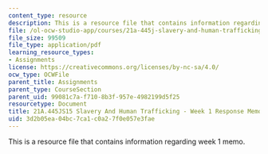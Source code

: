 ```yaml
---
content_type: resource
description: This is a resource file that contains information regarding week 1 memo.
file: /ol-ocw-studio-app/courses/21a-445j-slavery-and-human-trafficking-in-the-21st-century-spring-2015/3d2b05ea04bc7ca1c0a27f0e057e3fae_MIT21A_445JS15_Week1memo.pdf
file_size: 99509
file_type: application/pdf
learning_resource_types:
- Assignments
license: https://creativecommons.org/licenses/by-nc-sa/4.0/
ocw_type: OCWFile
parent_title: Assignments
parent_type: CourseSection
parent_uid: 99081c7a-f710-8b3f-957e-4982199d5f25
resourcetype: Document
title: 21A.445JS15 Slavery And Human Trafficking - Week 1 Response Memo
uid: 3d2b05ea-04bc-7ca1-c0a2-7f0e057e3fae
---
```

This is a resource file that contains information regarding week 1 memo.